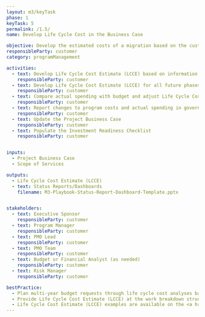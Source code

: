 ```yaml
---
layout: m3/keyTask
phase: 1
keyTask: 5
permalink: /1.5/
name: Develop Life Cycle Cost in the Business Case

objective: Develop the estimated costs of a migration based on the customer Scope of Services requirements to manage and plan budgetary needs.
responsibleParty: customer
category: programManagement

activities:
  - text: Develop Life Cycle Cost Estimate (LCCE) based on information gained in previous activities (e.g., requirements gathering, acquisition decisions, risk mitigation, scope of services) and reasonableness and affordability
    responsibleParty: customer
  - text: Develop Life Cycle Cost Estimate (LCCE) for all future phases
    responsibleParty: customer 
  - text: Compare actual spending with budget and adjust Life Cycle Cost Estimate (LCCE) as needed
    responsibleParty: customer
  - text: Report changes to program costs and actual spending in governance meetings and Status Reports/Dashboards
    responsibleParty: customer 
  - text: Update the Project Business Case
    responsibleParty: customer
  - text: Populate the Investment Readiness Checklist
    responsibleParty: customer


inputs:
  - Project Business Case
  - Scope of Services

outputs:
  - Life Cycle Cost Estimate (LCCE)
  - text: Status Reports/Dashboards
    filename: M3-Playbook-Status-Report-Dashboard-Template.pptx


stakeholders:
  - text: Executive Sponsor
    responsibleParty: customer
  - text: Program Manager
    responsibleParty: customer
  - text: PMO Lead
    responsibleParty: customer
  - text: PMO Team
    responsibleParty: customer
  - text: Budget or Financial Analyst (as needed)
    responsibleParty: customer
  - text: Risk Manager
    responsibleParty: customer

bestPractice:
  - Plan multi-year budget requests through life cycle cost analyses based on expected scope and operational impacts of releases 
  - Provide Life Cycle Cost Estimate (LCCE) at the work breakdown structure (WBS) product or activity level, breakout costs as recurring/non-recurring (e.g., migration and Operations and Maintenance costs), align budget estimates and other required investment documentation (e.g., E300) to the Life Cycle Cost Estimate (LCCE), and receive final approval from the Executive Sponsor
  - Life Cycle Cost Estimate (LCCE) examples are available on the <a href="https://community.max.gov/display/GSA/M3+Artifact+Samples">M3 Example MAX Page</a>
---
```

